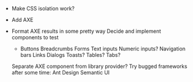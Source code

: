 * Make CSS isolation work?
* Add AXE
* Format AXE results in some pretty way
  Decide and implement components to test
  * Buttons
    Breadcrumbs
    Forms
      Text inputs
      Numeric inputs?
    Navigation bars
    Links
    Dialogs
    Toasts?
    Tables?
    Tabs?

  Separate AXE component from library provider?
  Try bugged frameworks after some time:
    Ant Design
    Semantic UI

